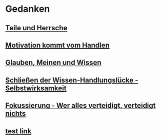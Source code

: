 # Gedanken

## [Teile und Herrsche](pages/teile-und-hersche.md)

## [Motivation kommt vom Handlen](pages/motivation-vom-handlen.md)

## [Glauben, Meinen und Wissen](pages/glauben-meinen-wissen)

## [Schließen der Wissen-Handlungslücke - Selbstwirksamkeit](pages/selbstwirksamkeit)

## [Fokussierung - Wer alles verteidigt, verteidigt nichts](pages/fokussierung.md)

## [test link](pages/test.html)
